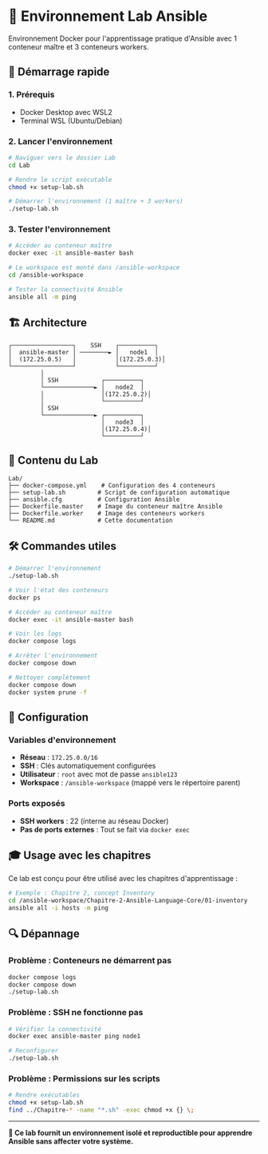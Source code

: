 # 🧪 Environnement Lab Ansible

Environnement Docker pour l'apprentissage pratique d'Ansible avec 1 conteneur maître et 3 conteneurs workers.

## 🚀 Démarrage rapide

### 1. Prérequis
- Docker Desktop avec WSL2
- Terminal WSL (Ubuntu/Debian)

### 2. Lancer l'environnement
```bash
# Naviguer vers le dossier Lab
cd Lab

# Rendre le script exécutable
chmod +x setup-lab.sh

# Démarrer l'environnement (1 maître + 3 workers)
./setup-lab.sh
```

### 3. Tester l'environnement
```bash
# Accéder au conteneur maître
docker exec -it ansible-master bash

# Le workspace est monté dans /ansible-workspace
cd /ansible-workspace

# Tester la connectivité Ansible
ansible all -m ping
```

## 🏗️ Architecture

```
┌─────────────────┐    SSH    ┌──────────┐
│  ansible-master │ ────────► │   node1  │
│  (172.25.0.5)   │           │(172.25.0.3)│
└─────────────────┘           └──────────┘
         │                           
         │ SSH            ┌──────────┐
         └──────────────► │   node2  │
         │                │(172.25.0.2)│
         │                └──────────┘
         │ SSH            
         └──────────────► ┌──────────┐
                          │   node3  │
                          │(172.25.0.4)│
                          └──────────┘
```

## 📁 Contenu du Lab

```
Lab/
├── docker-compose.yml    # Configuration des 4 conteneurs
├── setup-lab.sh         # Script de configuration automatique
├── ansible.cfg          # Configuration Ansible
├── Dockerfile.master    # Image du conteneur maître Ansible
├── Dockerfile.worker    # Image des conteneurs workers
└── README.md            # Cette documentation
```

## 🛠️ Commandes utiles

```bash
# Démarrer l'environnement
./setup-lab.sh

# Voir l'état des conteneurs
docker ps

# Accéder au conteneur maître
docker exec -it ansible-master bash

# Voir les logs
docker compose logs

# Arrêter l'environnement
docker compose down

# Nettoyer complètement
docker compose down
docker system prune -f
```

## 🔧 Configuration

### Variables d'environnement
- **Réseau** : `172.25.0.0/16`
- **SSH** : Clés automatiquement configurées
- **Utilisateur** : `root` avec mot de passe `ansible123`
- **Workspace** : `/ansible-workspace` (mappé vers le répertoire parent)

### Ports exposés
- **SSH workers** : 22 (interne au réseau Docker)
- **Pas de ports externes** : Tout se fait via `docker exec`

## 🎓 Usage avec les chapitres

Ce lab est conçu pour être utilisé avec les chapitres d'apprentissage :

```bash
# Exemple : Chapitre 2, concept Inventory
cd /ansible-workspace/Chapitre-2-Ansible-Language-Core/01-inventory
ansible all -i hosts -m ping
```

## 🔍 Dépannage

### Problème : Conteneurs ne démarrent pas
```bash
docker compose logs
docker compose down
./setup-lab.sh
```

### Problème : SSH ne fonctionne pas
```bash
# Vérifier la connectivité
docker exec ansible-master ping node1

# Reconfigurer
./setup-lab.sh
```

### Problème : Permissions sur les scripts
```bash
# Rendre exécutables
chmod +x setup-lab.sh
find ../Chapitre-* -name "*.sh" -exec chmod +x {} \;
```

---

**🎯 Ce lab fournit un environnement isolé et reproductible pour apprendre Ansible sans affecter votre système.**

